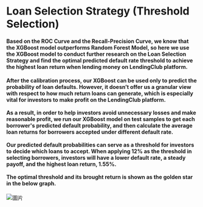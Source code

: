 # Loan Selection Strategy (Threshold Selection)
#### Based on the ROC Curve and the Recall-Precision Curve, we know that the XGBoost model outperforms Random Forest Model, so here we use the XGBoost model to conduct further research on the Loan Selection Strategy and find the optimal predicted default rate threshold to achieve the highest loan return when lending money on LendingClub platform.

#### After the calibration process, our XGBoost can be used only to predict the probability of loan defaults. However, it doesn’t offer us a granular view with respect to how much return loans can generate, which is especially vital for investors to make profit on the LendingClub platform. <br><br> As a result, in order to help investors avoid unnecessary losses and make reasonable profit, we run our XGBoost model on test samples to get each borrower's predicted default probability, and then calculate the average loan returns for borrowers accepted under different default rate. <br><br> Our predicted default probabilities can serve as a threshold for investors to decide which loans to accept. When applying 12% as the threshold in selecting borrowers, investors will have a lower default rate, a steady payoff, and the highest loan return, 1.55%. <br><br> The optimal threshold and its brought return is shown as the golden star in the below graph. 

![圖片](https://user-images.githubusercontent.com/92542287/208196847-e471f232-ead1-43e7-8c15-efaf066dd231.png)



